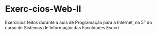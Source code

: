 # Exerc-cios-Web-II
Exercícios feitos durante a aula de Programação para a Internet, na 5° do curso de Sistemas de Informação das Faculdades Esucri
